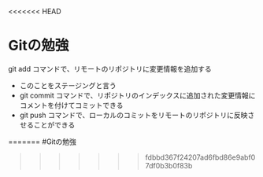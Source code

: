 <<<<<<< HEAD
# Gitの勉強

git add コマンドで、リモートのリポジトリに変更情報を追加する
 - このことをステージングと言う
- git commit コマンドで、リポジトリのインデックスに追加された変更情報にコメントを付けてコミットできる
- git push コマンドで、ローカルのコミットをリモートのリポジトリに反映させることができる

=======
#Gitの勉強
>>>>>>> fdbbd367f24207ad6fbd86e9abf07df0b3b0f83b

